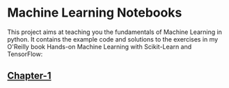 # Machine Learning Notebooks

This project aims at teaching you the fundamentals of Machine Learning in python. It contains the example code and solutions to the exercises in my O'Reilly book Hands-on Machine Learning with Scikit-Learn and TensorFlow:

## [Chapter-1](https://github.com/byelaney/MachineLearning/blob/master/handson-ml/chapter-1/README.md)
